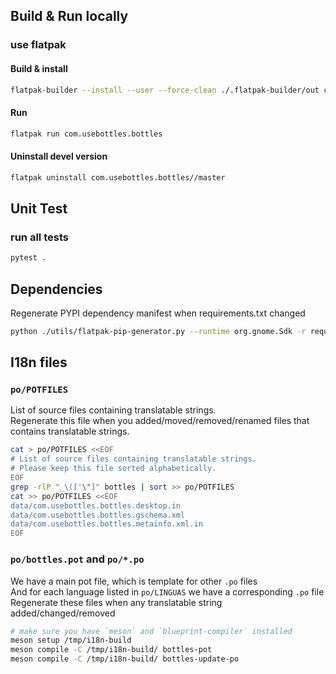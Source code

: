 ## Build & Run locally

### use flatpak

#### Build & install

```bash
flatpak-builder --install --user --force-clean ./.flatpak-builder/out com.usebottles.bottles.yml
```

#### Run

```bash
flatpak run com.usebottles.bottles
```

#### Uninstall devel version

```bash
flatpak uninstall com.usebottles.bottles//master
```

## Unit Test

### run all tests

```bash
pytest .
```

## Dependencies

Regenerate PYPI dependency manifest when requirements.txt changed

```bash
python ./utils/flatpak-pip-generator.py --runtime org.gnome.Sdk -r requirements.txt -o com.usebottles.bottles.pypi-deps --yaml
```

## I18n files

### `po/POTFILES`

List of source files containing translatable strings.  
Regenerate this file when you added/moved/removed/renamed files
that contains translatable strings.

```bash
cat > po/POTFILES <<EOF
# List of source files containing translatable strings.
# Please keep this file sorted alphabetically.
EOF
grep -rlP "_\(['\"]" bottles | sort >> po/POTFILES
cat >> po/POTFILES <<EOF
data/com.usebottles.bottles.desktop.in
data/com.usebottles.bottles.gschema.xml
data/com.usebottles.bottles.metainfo.xml.in
EOF
```

### `po/bottles.pot` and `po/*.po`

We have a main pot file, which is template for other `.po` files  
And for each language listed in `po/LINGUAS` we have a corresponding `.po` file  
Regenerate these files when any translatable string added/changed/removed

```bash
# make sure you have `meson` and `blueprint-compiler` installed
meson setup /tmp/i18n-build
meson compile -C /tmp/i18n-build/ bottles-pot
meson compile -C /tmp/i18n-build/ bottles-update-po
```

